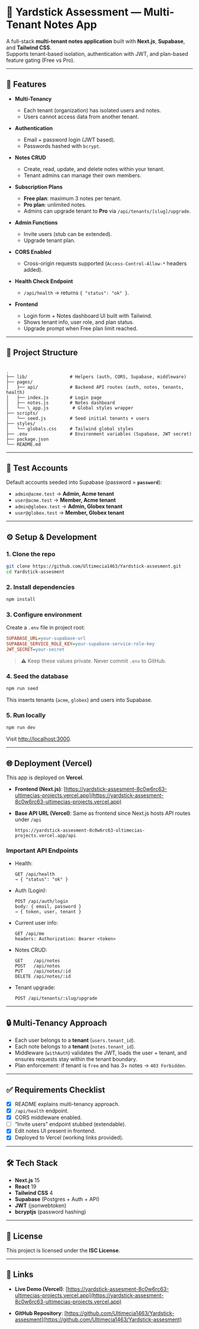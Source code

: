 
# 📝 Yardstick Assessment — Multi-Tenant Notes App

A full-stack **multi-tenant notes application** built with **Next.js**, **Supabase**, and **Tailwind CSS**.  
Supports tenant-based isolation, authentication with JWT, and plan-based feature gating (Free vs Pro).

---

## 🚀 Features

- **Multi-Tenancy**
  - Each tenant (organization) has isolated users and notes.
  - Users cannot access data from another tenant.

- **Authentication**
  - Email + password login (JWT based).
  - Passwords hashed with `bcrypt`.

- **Notes CRUD**
  - Create, read, update, and delete notes within your tenant.
  - Tenant admins can manage their own members.

- **Subscription Plans**
  - **Free plan**: maximum 3 notes per tenant.
  - **Pro plan**: unlimited notes.
  - Admins can upgrade tenant to **Pro** via `/api/tenants/[slug]/upgrade`.

- **Admin Functions**
  - Invite users (stub can be extended).
  - Upgrade tenant plan.

- **CORS Enabled**
  - Cross-origin requests supported (`Access-Control-Allow-*` headers added).

- **Health Check Endpoint**
  - `/api/health` → returns `{ "status": "ok" }`.

- **Frontend**
  - Login form + Notes dashboard UI built with Tailwind.
  - Shows tenant info, user role, and plan status.
  - Upgrade prompt when Free plan limit reached.

---

## 📂 Project Structure

```

.
├── lib/                # Helpers (auth, CORS, Supabase, middleware)
├── pages/
│   ├── api/            # Backend API routes (auth, notes, tenants, health)
│   ├── index.js        # Login page
│   ├── notes.js        # Notes dashboard
│   └── \_app.js         # Global styles wrapper
├── scripts/
│   └── seed.js         # Seed initial tenants + users
├── styles/
│   └── globals.css     # Tailwind global styles
├── .env                # Environment variables (Supabase, JWT secret)
├── package.json
└── README.md

````

---

## 🔑 Test Accounts

Default accounts seeded into Supabase (password = **`password`**):

- `admin@acme.test` → **Admin, Acme tenant**
- `user@acme.test` → **Member, Acme tenant**
- `admin@globex.test` → **Admin, Globex tenant**
- `user@globex.test` → **Member, Globex tenant**

---

## ⚙️ Setup & Development

### 1. Clone the repo
```bash
git clone https://github.com/Ultimecia1463/Yardstick-assesment.git
cd Yardstick-assesment
````

### 2. Install dependencies

```bash
npm install
```

### 3. Configure environment

Create a `.env` file in project root:

```ini
SUPABASE_URL=your-supabase-url
SUPABASE_SERVICE_ROLE_KEY=your-supabase-service-role-key
JWT_SECRET=your-secret
```

> ⚠️ Keep these values private. Never commit `.env` to GitHub.

### 4. Seed the database

```bash
npm run seed
```

This inserts tenants (`acme`, `globex`) and users into Supabase.

### 5. Run locally

```bash
npm run dev
```

Visit [http://localhost:3000](http://localhost:3000).

---

## 🌐 Deployment (Vercel)

This app is deployed on **Vercel**.

* **Frontend (Next.js)**:
  [https://yardstick-assesment-8c0w6rc63-ultimecias-projects.vercel.app](https://yardstick-assesment-8c0w6rc63-ultimecias-projects.vercel.app)

* **Base API URL (Vercel)**:
  Same as frontend since Next.js hosts API routes under `/api`

  ```
  https://yardstick-assesment-8c0w6rc63-ultimecias-projects.vercel.app/api
  ```

### Important API Endpoints

* Health:

  ```
  GET /api/health
  → { "status": "ok" }
  ```

* Auth (Login):

  ```
  POST /api/auth/login
  body: { email, password }
  → { token, user, tenant }
  ```

* Current user info:

  ```
  GET /api/me
  headers: Authorization: Bearer <token>
  ```

* Notes CRUD:

  ```
  GET    /api/notes
  POST   /api/notes
  PUT    /api/notes/:id
  DELETE /api/notes/:id
  ```

* Tenant upgrade:

  ```
  POST /api/tenants/:slug/upgrade
  ```

---

## 🔒 Multi-Tenancy Approach

* Each user belongs to a **tenant** (`users.tenant_id`).
* Each note belongs to a **tenant** (`notes.tenant_id`).
* Middleware (`withAuth`) validates the JWT, loads the user + tenant, and ensures requests stay within the tenant boundary.
* Plan enforcement: if tenant is `free` and has 3+ notes → `403 Forbidden`.

---

## ✅ Requirements Checklist

* [x] README explains multi-tenancy approach.
* [x] `/api/health` endpoint.
* [x] CORS middleware enabled.
* [ ] “Invite users” endpoint stubbed (extendable).
* [x] Edit notes UI present in frontend.
* [x] Deployed to Vercel (working links provided).

---

## 🛠️ Tech Stack

* **Next.js** 15
* **React** 19
* **Tailwind CSS** 4
* **Supabase** (Postgres + Auth + API)
* **JWT** (jsonwebtoken)
* **bcryptjs** (password hashing)

---

## 📜 License

This project is licensed under the **ISC License**.

---

## 📎 Links

* **Live Demo (Vercel)**:
  [https://yardstick-assesment-8c0w6rc63-ultimecias-projects.vercel.app](https://yardstick-assesment-8c0w6rc63-ultimecias-projects.vercel.app)

* **GitHub Repository**:
  [https://github.com/Ultimecia1463/Yardstick-assesment](https://github.com/Ultimecia1463/Yardstick-assesment)


